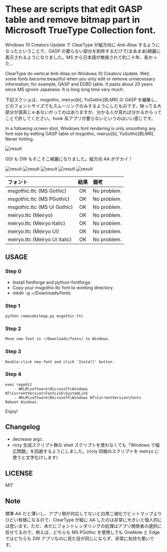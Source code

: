 # These are scripts that edit GASP table and remove bitmap part in Microsoft TrueType Collection font.

Windows 10 Creators Update で ClearType が縦方向に Anti-Alias するようになったということで、GASP の要らない部分を削除するだけで(まあまあ)綺麗に表示されるようになりました。MS から日本語が無視されて約二十年、長かった...

ClearType do vertical Anti-Alias on Windows 10 Creators Update. Well, some fonts become beautiful when you only edit or remove unnecessary information, for example, GASP and EDBD table. It pasts about 20 years since MS ignore Japanese. It is long long time very much.

下記スクショは、msgothic, meiryo[b], YuGothic[BLMR] の GASP を編集し、どのフォントサイズでもスムージングのみするようにしたものです。映ってる大部分が源真じゃあないかってのはありますが、分かる人が見れば分かるからってことで許してください。hook 系アプリが要らないというのはいい感じです。

In a following screen shot, Windows font rendering is only smoothing any font size by editing GASP table of msgothic, meiryo[b], YuGothic[BLMR]. Never hinting.

![result](./images/msgss.png)

GDI も DW もそこそこ綺麗になりました。縦方向 AA がデカイ！

![result](./images/cmd-ss.png)
![result](./images/edge-ss.png)
![result](./images/flashctl-ss.png)
![result](./images/notepad-ss.png)
![result](./images/tw-ss.png)


| フォント                      | 結果 | 備考        |
|:------------------------------|:----:|:------------|
| msgothic.ttc (MS Gothic)      | OK   | No problem. |
| msgothic.ttc (MS PGothic)     | OK   | No problem. |
| msgothic.ttc (MS UI Gothic)   | OK   | No problem. |
| meiryo.ttc (Meiryo)           | OK   | No problem. |
| meiryo.ttc (Meiryo Italic)    | OK   | No problem. |
| meiryo.ttc (Meiryo UI)        | OK   | No problem. |
| meiryo.ttc (Meiryo UI Italic) | OK   | No problem. |


## USAGE

### Step 0

- Install fontforge and python-fontforge.
- Copy your msgothic.ttc font to working directory.
- mkdir -p ~/Downloads/fonts


### Step 1

```
python removebitmap.py msgothic.ttc
```


### Step 2

```
Move new font in ~/Downloads/fonts/ to Windows.
```


### Step 3

```
Double-click new font and click 'Install' button.
```


### Step 4

```
exec regedit
    - HKLM\software\Microsoft\Windows NT\CurrentVersion\FontLink\SystemLink
    - HKLM\software\Microsoft\Windows NT\CurrentVersion\Fonts
Reboot Windows.
```


Enjoy!


## Changelog

- decrease argc.
- ricty 生成スクリプト群の shell スクリプトを使わなくても「Windows で幅広問題」を回避するようにしました。(ricty 同梱のスクリプトを meiryo に使うと文字化けします)


## LICENSE

MIT


## Note

標準 AA だと薄いし、アプリ側が対応してないと白黒二値化でビットマップよりひどい有様になるので、ClearType が縦に AA したのは非常に大きいと個人的には思います。ただ、未だにフォントレンダリングの処理はアプリ開発者の選択に任せてるので、例えば、どちらも MS PGothic を使用しても OneNote と Edge ではどちらも DW アプリなのに見た目が同じにならず、非常に気持ち悪いです。
